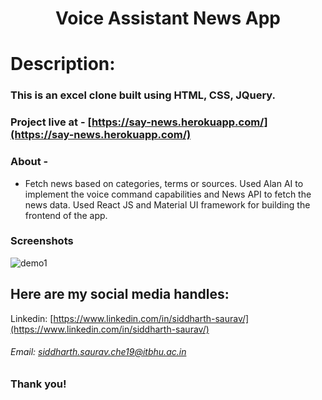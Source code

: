 <h1 align="center">
  Voice Assistant News App
</h1>

# Description:

### This is an excel clone built using HTML, CSS, JQuery.

### Project live at - [https://say-news.herokuapp.com/](https://say-news.herokuapp.com/)

### About -

- Fetch news based on categories, terms or sources. Used Alan AI to implement the voice command capabilities and
News API to fetch the news data. Used React JS and Material UI framework for building the frontend of the app.

### Screenshots

![demo1](https://user-images.githubusercontent.com/58874663/156936379-570f6667-ce3e-4be4-9e4e-92dcd0223dd8.png)

## Here are my social media handles:

Linkedin: [https://www.linkedin.com/in/siddharth-saurav/](https://www.linkedin.com/in/siddharth-saurav/)
<br />

###### Email: siddharth.saurav.che19@itbhu.ac.in

### Thank you!
